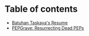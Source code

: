 # Table of contents

* [Batuhan Taskaya's Resume](README.md)
* [PEPGrave: Resurrecting Dead PEPs](pepgrave-resurrecting-dead-peps.md)

